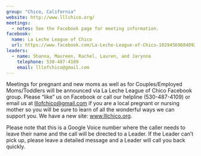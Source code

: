 ```yaml
---
group: "Chico, California"
website: http://www.lllchico.org/
meetings:
  - notes: See the Facebook page for meeting information.
facebook: 
  name: La Leche League of Chico
  url: https://www.facebook.com/La-Leche-League-of-Chico-1029456960409221
leaders:
  - name: Shanna, Maureen, Rachel, Lauren, and Jarynna
    telephone: 530-487-4109
    email: lllofchico@gmail.com
---
```

Meetings for pregnant and new moms as well as for Couples/Employed Moms/Toddlers will be announced via La Leche League of Chico Facebook group.  Please “like” us on Facebook or call our helpline (530-487-4109) or email us at lllofchico@gmail.com if you are a local pregnant or nursing mother so you will be sure to learn of all the wonderful ways we can support you. We have a new site: www.lllchico.org.

Please note that this is a Google Voice number where the caller needs to leave their name and the call will be directed to a Leader. If the Leader can’t pick up, please leave a detailed message and a Leader will call you back quickly.
